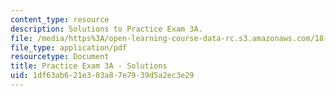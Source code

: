 ```yaml
---
content_type: resource
description: Solutions to Practice Exam 3A.
file: /media/https%3A/open-learning-course-data-rc.s3.amazonaws.com/18-02-multivariable-calculus-fall-2007/1df63ab621e303a87e7939d5a2ec3e29_prac3asol.pdf
file_type: application/pdf
resourcetype: Document
title: Practice Exam 3A - Solutions
uid: 1df63ab6-21e3-03a8-7e79-39d5a2ec3e29
---
```

